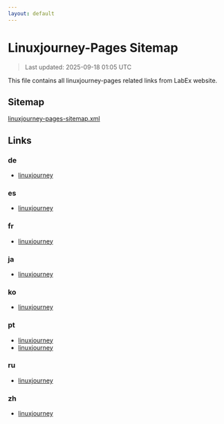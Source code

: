 ```yaml
---
layout: default
---
```


# Linuxjourney-Pages Sitemap

> Last updated: 2025-09-18 01:05 UTC

This file contains all linuxjourney-pages related links from LabEx website.

## Sitemap

[linuxjourney-pages-sitemap.xml](https://labex.io/linuxjourney-pages-sitemap.xml)

## Links


### de

- [linuxjourney](https://labex.io/de/linuxjourney)

### es

- [linuxjourney](https://labex.io/es/linuxjourney)

### fr

- [linuxjourney](https://labex.io/fr/linuxjourney)

### ja

- [linuxjourney](https://labex.io/ja/linuxjourney)

### ko

- [linuxjourney](https://labex.io/ko/linuxjourney)

### pt

- [linuxjourney](https://labex.io/pt/linuxjourney)
- [linuxjourney](https://labex.io/linuxjourney)

### ru

- [linuxjourney](https://labex.io/ru/linuxjourney)

### zh

- [linuxjourney](https://labex.io/zh/linuxjourney)
